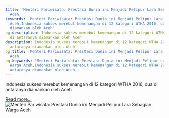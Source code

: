```yaml
---
title: 'Menteri Pariwisata: Prestasi Dunia ini Menjadi Pelipur Lara Sebagian Warga
  Aceh'
keywords: 'Menteri Pariwisata: Prestasi Dunia ini Menjadi Pelipur Lara Sebagian Warga
  Aceh,Indonesia sukses merebut kemenangan di 12 kategori WTHA 2016, dua di antaranya
  diamankan oleh Aceh'
og:description: Indonesia sukses merebut kemenangan di 12 kategori WTHA 2016, dua
  di antaranya diamankan oleh Aceh
description: Indonesia sukses merebut kemenangan di 12 kategori WTHA 2016, dua di
  antaranya diamankan oleh Aceh
og:title: 'Menteri Pariwisata: Prestasi Dunia ini Menjadi Pelipur Lara Sebagian Warga
  Aceh'
og:keywords: 'Menteri Pariwisata: Prestasi Dunia ini Menjadi Pelipur Lara Sebagian
  Warga Aceh,Indonesia sukses merebut kemenangan di 12 kategori WTHA 2016, dua di
  antaranya diamankan oleh Aceh'
---
```


Indonesia sukses merebut kemenangan di 12 kategori WTHA 2016, dua di antaranya diamankan oleh Aceh

[Read more...](https://www.sportourism.id/post/5842/menteri-pariwisata-prestasi-dunia-ini-menjadi-pelipur-lara-sebagian-warga-aceh "Menteri Pariwisata: Prestasi Dunia ini Menjadi Pelipur Lara Sebagian Warga Aceh")
![Menteri Pariwisata: Prestasi Dunia ini Menjadi Pelipur Lara Sebagian Warga Aceh](https://services.sportourism.id/fileload/ariefyahyajpg-RpWd.jpg "Menteri Pariwisata: Prestasi Dunia ini Menjadi Pelipur Lara Sebagian Warga Aceh")